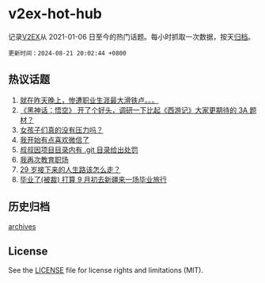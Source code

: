 # v2ex-hot-hub

 记录[V2EX](https://www.v2ex.com/)从 2021-01-06 日至今的热门话题。每小时抓取一次数据，按天[归档](archives)。

`更新时间：2024-08-21 20:02:44 +0800`

## 热议话题

1. [就在昨天晚上，惨遭职业生涯最大滑铁卢。。。](https://www.v2ex.com/t/1066618)
1. [《黑神话：悟空》 开了个好头，调研一下比起《西游记》大家更期待的 3A 题材？](https://www.v2ex.com/t/1066654)
1. [女孩子们真的没有压力吗？](https://www.v2ex.com/t/1066593)
1. [我开始有点喜欢微信了](https://www.v2ex.com/t/1066554)
1. [叔叔因项目目录内有 .git 目录给出处罚](https://www.v2ex.com/t/1066609)
1. [我再次教育职场](https://www.v2ex.com/t/1066767)
1. [29 岁接下来的人生路该怎么走？](https://www.v2ex.com/t/1066689)
1. [毕业了(被裁) 打算 9 月初去新疆来一场毕业旅行](https://www.v2ex.com/t/1066687)

## 历史归档

[archives](archives)

## License

See the [LICENSE](LICENSE) file for license rights and limitations (MIT).
